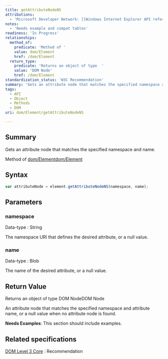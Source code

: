 ```yaml
---
title: getAttributeNodeNS
attributions:
  - 'Microsoft Developer Network: [[Windows Internet Explorer API reference](http://msdn.microsoft.com/en-us/library/ie/hh828809%28v=vs.85%29.aspx) Article]'
notes:
  - 'Needs example and compat tables'
readiness: 'In Progress'
relationships:
  method_of:
    predicate: 'Method of '
    value: dom/Element
    href: /dom/Element
  return_type:
    predicate: 'Returns an object of type  '
    value: 'DOM Node'
    href: /dom/Element
standardization_status: 'W3C Recommendation'
summary: 'Gets an attribute node that matches the specified namespace and name.'
tags:
  - API
  - Object
  - Methods
  - DOM
uri: dom/Element/getAttributeNodeNS

---
```

## Summary

Gets an attribute node that matches the specified namespace and name.

Method of [dom/Element](/dom/Element)[dom/Element](/dom/Element)

## Syntax

``` js
var attributeNode = element.getAttributeNodeNS(namespace, name);
```

## Parameters

### namespace

 Data-type
:   String

 The namespace URI that defines the desired attribute, or a null value.

### name

 Data-type
:   Blob

 The name of the desired attribute, or a null value.

## Return Value

Returns an object of type DOM NodeDOM Node

An attribute node that matches the specified namespace and attribute name, or a null value when no attribute node is found.

**Needs Examples**: This section should include examples.

## Related specifications

[DOM Level 3 Core](http://www.w3.org/TR/DOM-Level-3-Core/)
:   Recommendation
